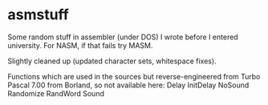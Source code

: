 asmstuff
========

Some random stuff in assembler (under DOS) I wrote before I entered university. For NASM, if that fails try MASM.

Slightly cleaned up (updated character sets, whitespace fixes).

Functions which are used in the sources but reverse-engineered from Turbo Pascal 7.00 from Borland, so not available here:
Delay
InitDelay
NoSound
Randomize
RandWord
Sound
